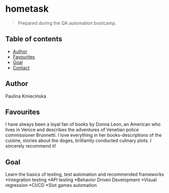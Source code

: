 # hometask
> Prepared during the QA automation bootcamp.

## Table of contents
* [Author](#author)
* [Favourites](#favourites)
* [Goal](#goal)
* [Contact](#contact)

## Author
Paulina Kmiecińska

## Favourites
I have always been a loyal fan of books by Donna Leon, an American who lives in Venice and describes the adventures of Venetian police commissioner Brunnetti. I love everything in her books-descriptions of the cuisine, stories about the doges, brilliantly conducted culinary plots. I sincerely recommend it!


## Goal
Learn the basics of testing, test automation and recommended frameworks
*Integration testing
*API testing 
*Behavior Driven Development
*Visual regression
*CI/CD
*Slot games automation

